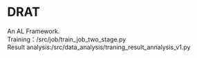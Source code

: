 # DRAT
An AL Framework.  
Training：/src/job/train_job_two_stage.py  
Result analysis:/src/data_analysis/traning_result_annalysis_v1.py  

